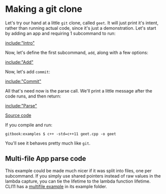 # Making a git clone

Let's try our hand at a little `git` clone, called `geet`. It will just print it's intent, rather than running actual code, since it's just a demonstration. Let's start by adding an app and requiring 1 subcommand to run:

[include:"Intro"](../code/geet.cpp)

Now, let's define the first subcommand, `add`, along with a few options:

[include:"Add"](../code/geet.cpp)

Now, let's add `commit`:

[include:"Commit"](../code/geet.cpp)

All that's need now is the parse call. We'll print a little message after the code runs, and then return:

[include:"Parse"](../code/geet.cpp)

[Source code](https://github.com/CLIUtils/CLI11/tree/main/book/code/geet.cpp)

If you compile and run:

```term
gitbook:examples $ c++ -std=c++11 geet.cpp -o geet
```

You'll see it behaves pretty much like `git`.

## Multi-file App parse code

This example could be made much nicer if it was split into files, one per subcommand. If you simply use shared pointers instead of raw values in the lambda capture, you can tie the lifetime to the lambda function lifetime. CLI11 has a [multifile example](https://github.com/CLIUtils/CLI11/tree/main/examples/subcom_in_files) in its example folder.
